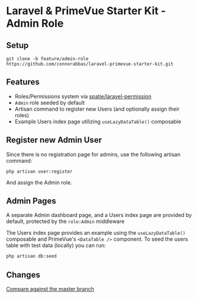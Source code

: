 # Laravel & PrimeVue Starter Kit - Admin Role

## Setup

```
git clone -b feature/admin-role https://github.com/connorabbas/laravel-primevue-starter-kit.git
```

## Features

-   Roles/Permissions system via [spatie/laravel-permission](https://spatie.be/docs/laravel-permission/v6/introduction)
-   `Admin` role seeded by default
-   Artisan command to register new Users (and optionally assign their roles)
-   Example Users index page utilizing `useLazyDataTable()` composable

## Register new Admin User

Since there is no registration page for admins, use the following artisan command:

```
php artisan user:register
```

And assign the Admin role.

## Admin Pages

A separate Admin dashboard page, and a Users index page are provided by default, protected by the `role:Admin` middleware

The Users index page provides an example using the `useLazyDataTable()` composable and PrimeVue's `<DataTable />` component. To seed the users table with test data (locally) you can run:

```bash
php artisan db:seed
```

## Changes

[Compare against the master branch](https://github.com/connorabbas/laravel-primevue-starter-kit/compare/master...feature/admin-role)
